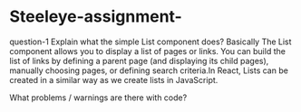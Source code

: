 # Steeleye-assignment-
question-1 
Explain what the simple List component does?
Basically The List component allows you to display a list of pages or links. You can build the list of links by defining a parent page (and displaying its child pages), manually choosing pages, or defining search criteria.In React, Lists can be created in a similar way as we create lists in JavaScript.

What problems / warnings are there with code?

